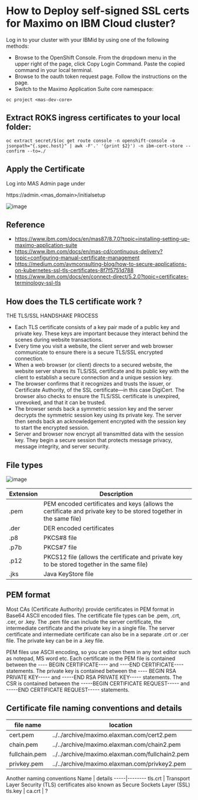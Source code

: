 # How to Deploy self-signed SSL certs for Maximo on IBM Cloud cluster?

Log in to your cluster with your IBMid by using one of the following methods:

* Browse to the OpenShift Console. From the dropdown menu in the upper right of the page, click Copy Login Command. Paste the copied command in your local terminal.
* Browse to the oauth token request page. Follow the instructions on the page.
* Switch to the Maximo Application Suite core namespace:
```
oc project <mas-dev-core>
```

## Extract ROKS ingress certificates to your local folder:
```  
oc extract secret/$(oc get route console -n openshift-console -o jsonpath="{.spec.host}" | awk -F'.' '{print $2}') -n ibm-cert-store --confirm --to=./
```
  
  
## Apply the Certificate

Log into MAS Admin page under 

https://admin.<mas_domain>/initialsetup

![image](https://github.com/ekambaraml/sustainability/assets/26153008/5bf07517-f815-4ffc-81cc-ed106fda5e75)



## Reference
- https://www.ibm.com/docs/en/mas87/8.7.0?topic=installing-setting-up-maximo-application-suite
- https://www.ibm.com/docs/en/mas-cd/continuous-delivery?topic=configuring-manual-certificate-management
- https://medium.com/avmconsulting-blog/how-to-secure-applications-on-kubernetes-ssl-tls-certificates-8f7f5751d788
- https://www.ibm.com/docs/en/connect-direct/5.2.0?topic=certificates-terminology-ssl-tls


## How does the TLS certificate work ?

THE TLS/SSL HANDSHAKE PROCESS
* Each TLS certificate consists of a key pair made of a public key and private key.
These keys are important because they interact behind the scenes during website transactions.
* Every time you visit a website, the client server and web browser communicate to ensure there is a secure TLS/SSL encrypted connection.
* When a web browser (or client) directs to a secured website, the website server shares its TLS/SSL certificate and its public key with the client to establish a secure connection and a unique session key.
* The browser confirms that it recognizes and trusts the issuer, or Certificate Authority, of the SSL certificate—in this case DigiCert. The browser also checks to ensure the TLS/SSL certificate is unexpired, unrevoked, and that it can be trusted.
* The browser sends back a symmetric session key and the server decrypts the symmetric session key using its private key. The server then sends back an acknowledgement encrypted with the session key to start the encrypted session.
* Server and browser now encrypt all transmitted data with the session key. They begin a secure session that protects message privacy, message integrity, and server security.


## File types

![image](https://github.com/ekambaraml/sustainability/assets/26153008/d72aa09d-976b-46f6-a543-dd134e6a5f31)


Extension |	Description
----------|------------
.pem |	PEM encoded certificates and keys (allows the certificate and private key to be stored together in the same file)
.der |	DER encoded certificates
.p8 |	PKCS#8 file
.p7b |	PKCS#7 file
.p12 |	PKCS12 file (allows the certificate and private key to be stored together in the same file)
.jks |	Java KeyStore file

## PEM format

Most CAs (Certificate Authority) provide certificates in PEM format in Base64 ASCII encoded files. The certificate file types can be .pem, .crt, .cer, or .key. The .pem file can include the server certificate, the intermediate certificate and the private key in a single file. The server certificate and intermediate certificate can also be in a separate .crt or .cer file. The private key can be in a .key file.

PEM files use ASCII encoding, so you can open them in any text editor such as notepad, MS word etc. Each certificate in the PEM file is contained between the ---- BEGIN CERTIFICATE---- and ----END CERTIFICATE---- statements. The private key is contained between the ---- BEGIN RSA PRIVATE KEY----- and -----END RSA PRIVATE KEY----- statements. The CSR is contained between the -----BEGIN CERTIFICATE REQUEST----- and -----END CERTIFICATE REQUEST----- statements.


## Certificate file naming conventions and details

file name | location | details
----------|----------|----------
cert.pem | ../../archive/maximo.elaxman.com/cert2.pem | details
chain.pem| ../../archive/maximo.elaxman.com/chain2.pem |
fullchain.pem | ../../archive/maximo.elaxman.com/fullchain2.pem|
privkey.pem | ../../archive/maximo.elaxman.com/privkey2.pem |

Another naming conventions
Name | details
-----|--------
tls.crt | Transport Layer Security (TLS) certificates also known as Secure Sockets Layer (SSL)
tls.key | 
ca.crt | ?
